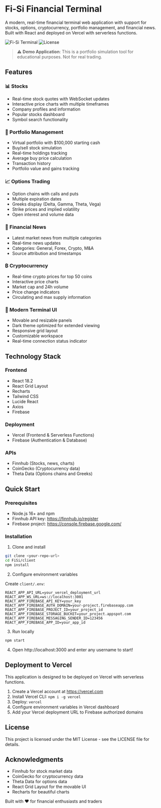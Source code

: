 # Fi-Si Financial Terminal

A modern, real-time financial terminal web application with support for stocks, options, cryptocurrency, portfolio management, and financial news. Built with React and deployed on Vercel with serverless functions.

![Fi-Si Terminal](https://img.shields.io/badge/version-1.0.0-purple.svg)
![License](https://img.shields.io/badge/license-MIT-green.svg)

> ⚠️ **Demo Application**: This is a portfolio simulation tool for educational purposes. Not for real trading.

## Features

### 📊 Stocks
- Real-time stock quotes with WebSocket updates
- Interactive price charts with multiple timeframes
- Company profiles and information
- Popular stocks dashboard
- Symbol search functionality

### 💼 Portfolio Management
- Virtual portfolio with $100,000 starting cash
- Buy/sell stock simulation
- Real-time holdings tracking
- Average buy price calculation
- Transaction history
- Portfolio value and gains tracking

### 📈 Options Trading
- Option chains with calls and puts
- Multiple expiration dates
- Greeks display (Delta, Gamma, Theta, Vega)
- Strike prices and implied volatility
- Open interest and volume data

### 📰 Financial News
- Latest market news from multiple categories
- Real-time news updates
- Categories: General, Forex, Crypto, M&A
- Source attribution and timestamps

### ₿ Cryptocurrency
- Real-time crypto prices for top 50 coins
- Interactive price charts
- Market cap and 24h volume
- Price change indicators
- Circulating and max supply information

### 🎨 Modern Terminal UI
- Movable and resizable panels
- Dark theme optimized for extended viewing
- Responsive grid layout
- Customizable workspace
- Real-time connection status indicator

## Technology Stack

### Frontend
- React 18.2
- React Grid Layout
- Recharts
- Tailwind CSS
- Lucide React
- Axios
- Firebase

### Deployment
- Vercel (Frontend & Serverless Functions)
- Firebase (Authentication & Database)

### APIs
- Finnhub (Stocks, news, charts)
- CoinGecko (Cryptocurrency data)
- Theta Data (Options chains and Greeks)

## Quick Start

### Prerequisites
- Node.js 16+ and npm
- Finnhub API key: https://finnhub.io/register
- Firebase project: https://console.firebase.google.com/

### Installation

1. Clone and install
```bash
git clone <your-repo-url>
cd FiSi/client
npm install
```

2. Configure environment variables

Create `client/.env`:
```env
REACT_APP_API_URL=your_vercel_deployment_url
REACT_APP_WS_URL=ws://localhost:3001
REACT_APP_FIREBASE_API_KEY=your_key
REACT_APP_FIREBASE_AUTH_DOMAIN=your-project.firebaseapp.com
REACT_APP_FIREBASE_PROJECT_ID=your_project_id
REACT_APP_FIREBASE_STORAGE_BUCKET=your_project.appspot.com
REACT_APP_FIREBASE_MESSAGING_SENDER_ID=123456
REACT_APP_FIREBASE_APP_ID=your_app_id
```

3. Run locally
```bash
npm start
```

4. Open http://localhost:3000 and enter any username to start!

## Deployment to Vercel

This application is designed to be deployed on Vercel with serverless functions.

1. Create a Vercel account at https://vercel.com
2. Install Vercel CLI: `npm i -g vercel`
3. Deploy: `vercel`
4. Configure environment variables in Vercel dashboard
5. Add your Vercel deployment URL to Firebase authorized domains

## License

This project is licensed under the MIT License - see the LICENSE file for details.

## Acknowledgments

- Finnhub for stock market data
- CoinGecko for cryptocurrency data
- Theta Data for options data
- React Grid Layout for the movable UI
- Recharts for beautiful charts

Built with ❤️ for financial enthusiasts and traders
